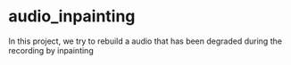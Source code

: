 # audio_inpainting
In this project, we try to rebuild a audio that has been degraded during the recording by inpainting
